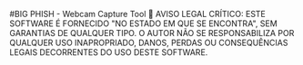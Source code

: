 #BIG PHISH - Webcam Capture Tool
🚨 AVISO LEGAL CRÍTICO:
ESTE SOFTWARE É FORNECIDO "NO ESTADO EM QUE SE ENCONTRA", SEM GARANTIAS DE QUALQUER TIPO. O AUTOR NÃO SE RESPONSABILIZA POR QUALQUER USO INAPROPRIADO, DANOS, PERDAS OU CONSEQUÊNCIAS LEGAIS DECORRENTES DO USO DESTE SOFTWARE.



